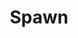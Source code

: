 ---
title: Spawn
issue: 30A
issue_nr: 30
full_title: The Clan
subtitle: ''
story_arc: ''
crossover: ''
variant: ""
publisher: Image Comics
creators: 
  - Todd McFarlane
release_date: Apr 01, 1995
release_year: 1995
genre:
  - Action
  - Adventure
  - Crime
  - Fantasy
  - Horror
  - Science Fiction
  - Super-Heroes
  - Thriller
format: Comic
pages: 32
signed_by: Greg Capullo
price: 7.50
---
